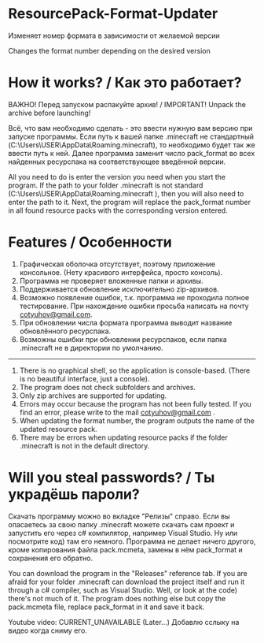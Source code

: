 # ResourcePack-Format-Updater
Изменяет номер формата в зависимости от желаемой версии

Changes the format number depending on the desired version

# How it works? / Как это работает?
ВАЖНО! Перед запуском распакуйте архив! / IMPORTANT! Unpack the archive before launching!

Всё, что вам необходимо сделать - это ввести нужную вам версию при запуске программы.
Если путь к вашей папке .minecraft не стандартный (C:\Users\USER\AppData\Roaming\.minecraft), то необходимо будет так же ввести путь к ней.
Далее программа заменит число pack_format во всех найденных ресурспака на соответствующее введённой версии.

All you need to do is enter the version you need when you start the program.
If the path to your folder .minecraft is not standard (C:\Users\USER\AppData\Roaming\.minecraft ), then you will also need to enter the path to it.
Next, the program will replace the pack_format number in all found resource packs with the corresponding version entered.

# Features / Особенности
1. Графическая оболочка отсутствует, поэтому приложение консольное. (Нету красивого интерфейса, просто консоль).
2. Программа не проверяет вложенные папки и архивы. 
3. Поддерживается обновление исключительно zip-архивов.
4. Возможно появление ошибок, т.к. программа не проходила полное тестирование. При нахождение ошибки просьба написать на почту cotyuhov@gmail.com.
5. При обновлении числа формата программа выводит название обновлённого ресурспака.
6. Возможны ошибки при обновлении ресурспаков, если папка .minecraft не в директории по умолчанию.
--------------------------------------------------------------------------------------------------------------------
1. There is no graphical shell, so the application is console-based. (There is no beautiful interface, just a console).
2. The program does not check subfolders and archives.
3. Only zip archives are supported for updating.
4. Errors may occur because the program has not been fully tested. If you find an error, please write to the mail cotyuhov@gmail.com .
5. When updating the format number, the program outputs the name of the updated resource pack.
6. There may be errors when updating resource packs if the folder .minecraft is not in the default directory.

# Will you steal passwords? / Ты украдёшь пароли?
Скачать программу можно во вкладке "Релизы" справо.
Если вы опасаетесь за свою папку .minecraft можете скачать сам проект и запустить его через c# компилятор, например Visual Studio. 
Ну или посмотрите код) там его немного.
Программа не делает ничего другого, кроме копирования файла pack.mcmeta, замены в нём pack_format и сохранения его обратно.

You can download the program in the "Releases" reference tab.
If you are afraid for your folder .minecraft can download the project itself and run it through a c# compiler, such as Visual Studio.
Well, or look at the code) there's not much of it.
The program does nothing else but copy the pack.mcmeta file, replace pack_format in it and save it back.

Youtube video: CURRENT_UNAVAILABLE (Later...)
Добавлю сслыку на видео когда сниму его.
